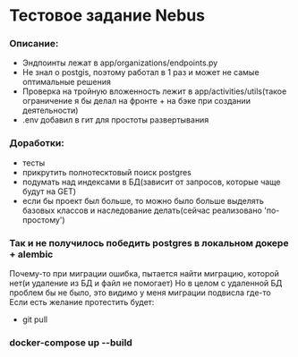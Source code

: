# Тестовое задание Nebus


### Описание:
- Эндпоинты лежат в app/organizations/endpoints.py
- Не знал о postgis, поэтому работал в 1 раз и может не самые оптимальные решения
- Проверка на тройную вложенность лежит в app/activities/utils(такое ограничение я бы делал на фронте + на бэке при создании деятельности)
- .env добавил в гит для простоты развертывания

### Доработки:
- тесты
- прикрутить полнотесктовый поиск postgres
- подумать над индексами в БД(зависит от запросов, которые чаще будут на GET)
- если бы проект был больше, то можно было больше выделять базовых классов и наследование делать(сейчас реализовано 'по-простому')


### Так и не получилось победить postgres в локальном докере + alembic
Почему-то при миграции ошибка, пытается найти миграцию, которой нет(и удаление из БД и файл не помогает)
Но в целом с удаленной БД проблем бы не было, это видимо у меня миграции подвисла где-то
Если есть желание протестить будет:
- git pull 

### docker-compose up --build
